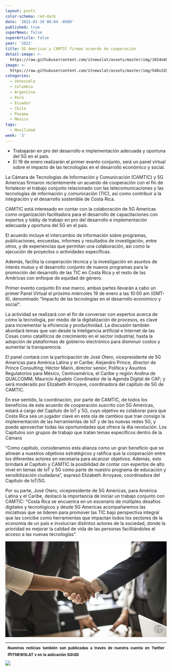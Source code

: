 ```yaml
---
layout: posts
color-schema: red-dark
date: '2022-01-19 08:04 -0500'
published: true
superNews: false
superArticle: false
year: '2022'
title: 5G Americas y CAMTIC firman acuerdo de cooperación
detail-image: >-
  https://raw.githubusercontent.com/itnewslat/assets/master/img/1024x680/Canales-Acuerdos-g.jpg
image: >-
  https://raw.githubusercontent.com/itnewslat/assets/master/img/540x320/Canales-Acuerdos-p.jpg
categories:
  - Venezuela
  - Colombia
  - Argentina
  - Perú
  - Ecuador
  - Chile
  - Panama
  - Mexico
tags:
  - Movilidad
week: '3'
---
```

- Trabajarán en pro del desarrollo e implementación adecuada y oportuna del 5G en el país. 
- El 19 de enero realizarán el primer evento conjunto, será un panel virtual sobre el impacto de las tecnologías en el desarrollo económico y social.

La Cámara de Tecnologías de Información y Comunicación (CAMTIC) y 5G Americas firmaron recientemente un acuerdo de cooperación con el fin de fortalecer el trabajo conjunto relacionado con las telecomunicaciones y las tecnologías de información y comunicación (TIC), así como contribuir a la integración y el desarrollo sostenible de Costa Rica.
 
CAMTIC está interesado en contar con la colaboración de 5G Americas como organización facilitadora para el desarrollo de capacitaciones con expertos y lobby de trabajo en pro del desarrollo e implementación adecuada y oportuna del 5G en el país.
 
El acuerdo incluye el intercambio de información sobre programas, publicaciones, encuestas, informes y resultados de investigación, entre otros, y de experiencias que permitan una colaboración, así como la ejecución de proyectos o actividades específicas.
 
Además, facilita la cooperación técnica y la investigación en asuntos de interés mutuo y el desarrollo conjunto de nuevos programas para la promoción del desarrollo de las TIC en Costa Rica y el resto de las Américas con enfoque de equidad de género.
 
Primer evento conjunto
En ese marco, ambas partes llevarán a cabo un primer Panel Virtual el próximo miércoles 19 de enero a las 10:00 am (GMT-6), denominado “Impacto de las tecnologías en el desarrollo económico y social”. 
 
La actividad se realizará con el fin de conversar con expertos acerca de cómo la tecnología, por medio de la digitalización de procesos, es clave para incrementar la eficiencia y productividad. La discusión también abordará temas que van desde la inteligencia artificial e Internet de las Cosas como catalíticos de crecimiento en el sector industrial, hasta la adopción de plataformas de gobierno electrónico para disminuir costos y aumentar la transparencia.
 
El panel contará con la participación de José Otero, vicepresidente de 5G Americas para América Latina y el Caribe; Alejandro Prince, director de Prince Consulting; Héctor Marín, director senior, Política y Asuntos Regulatorios para México, Centroamérica, el Caribe y región Andina de QUALCOMM; Mauricio Agudelo Coordinador de la Agenda Digital de CAF; y será moderado por Elizabeth Arroyave, coordinadora del capítulo de 5G de CAMTIC.
 
En ese sentido, la coordinación, por parte de CAMTIC, de todos los beneficios de este acuerdo de cooperación suscrito con 5G Americas, estará a cargo del Capítulo de IoT y 5G, cuyo objetivo es colaborar para que Costa Rica sea un jugador clave en esta ola de cambios que trae consigo la implementación de las herramientas de IoT y de las nuevas redes 5G, y pueda aprovechar todas las oportunidades que ofrece la 4ta revolución. Los Capítulos son grupos de trabajo que tratan temas específicos dentro de la Cámara
 
“Como capítulo, consideramos esta alianza como un gran beneficio que se alinean a nuestros objetivos estratégicos y ratifica que la cooperación entre los diferentes actores en necesaria para alcanzar objetivos. Además, esto brindará al Capítulo y CAMTIC la posibilidad de contar con expertos de alto nivel en temas de IoT y 5G como parte de nuestro programa de educación y sensibilización ciudadana”, expresó Elizabeth Arroyave, coordinadora del Capítulo de IoT/5G.
 
Por su parte, José Otero, vicepresidente de 5G Americas, para América Latina y el Caribe, destacó la importancia de iniciar un trabajo conjunto con CAMTIC: “Costa Rica se encuentra en un escenario de múltiples desafíos digitales y tecnológicos y desde 5G Americas acompañaremos las iniciativas que se lideren para promover las TIC bajo perspectiva integral que las concibe como herramientas que impactan todos los sectores de la economía de un país e involucran distintos actores de la sociedad, donde la prioridad es mejorar la calidad de vida de las personas facilitándoles el acceso a las nuevas tecnologías”.

![](https://raw.githubusercontent.com/itnewslat/assets/master/img/540x320/Canales-Acuerdos-p.jpg)

<table style="height: 42px;" width="569">
<tbody>
<tr>
<td style="text-align: justify;"><sub><strong>Nuestras noticias también son publicadas a través de nuestra cuenta en Twitter <a href="https://twitter.com/itnewslat?lang=es">@ITNEWSLAT</a> y en la aplicación <a href="https://squidapp.co/en/">SQUID</a></strong></sub></td>
</tr>
</tbody>
</table>

<img src="https://tracker.metricool.com/c3po.jpg?hash=56f88a41e39ab42c063cc51676587a04"/>
